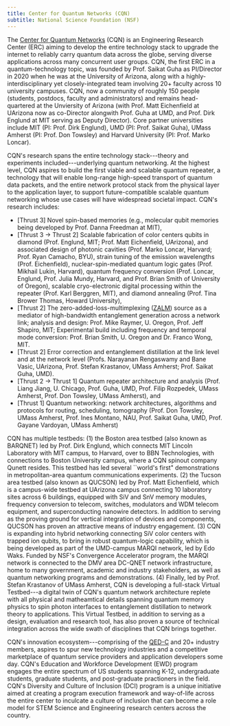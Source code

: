```yaml
---
title: Center for Quantum Networks (CQN)
subtitle: National Science Foundation (NSF)
---
```


The [Center for Quantum Networks](www.cqn-erc.org) (CQN) is an Engineering Research Center (ERC) aiming to develop the entire technology stack to upgrade the internet to reliably carry quantum data across the globe, serving diverse applications across many concurrent user groups. CQN, the first ERC in a quantum-technology topic, was founded by Prof. Saikat Guha as PI/Director in 2020 when he was at the University of Arizona, along with a highly-interdisciplinary yet closely-integrated team involving 20+ faculty across 10 university campuses. CQN, now a community of roughly 150 people (students, postdocs, faculty and administrators) and remains head-quartered at the Unviersity of Arizona (with Prof. Matt Eichenfield at UArizona now as co-Director alongwith Prof. Guha at UMD, and Prof. Dirk Englund at MIT serving as Deputy Director). Core partner universities include MIT (PI: Prof. Dirk Englund), UMD (PI: Prof. Saikat Guha), UMass Amherst (PI: Prof. Don Towsley) and Harvard University (PI: Prof. Marko Loncar). 

CQN's research spans the entire technology stack---theory and experiments included---underlying quantum networking. At the highest level, CQN aspires to build the first viable and scalable quantum repeater, a technology that will enable long-range high-speed transport of quantum data packets, and the entire network protocol stack from the physical layer to the application layer, to support future-compatible scalable quantum networking whose use cases will have widespread societal impact. CQN's research includes:

- [Thrust 3] Novel spin-based memories (e.g., molecular qubit memories being developed by Prof. Danna Freedman at MIT),
- [Thrust 3 -> Thrust 2] Scalable fabrication of color centers qubits in diamond (Prof. Englund, MIT; Prof. Matt Eichenfield, UArizona), and associated design of photonic cavities (Prof. Marko Loncar, Harvard; Prof. Ryan Camacho, BYU), strain tuning of the emission wavelengths (Prof. Eichenfield), nuclear-spin-mediated quantum logic gates (Prof. Mikhail Lukin, Harvard), quantum frequency conversion (Prof. Loncar, Englund, Prof. Julia Mundy, Harvard, and Prof. Brian Smith of University of Oregon), scalable cryo-electronic digital processing within the repeater (Prof. Karl Berggren, MIT), and diamond annealing (Prof. Tina Brower Thomas, Howard University),
- [Thrust 2] The zero-added-loss-multimplexing ([ZALM](https://journals.aps.org/prapplied/abstract/10.1103/PhysRevApplied.19.054029)) source as a mediator of high-bandwidth entanglement generation across a network link; analysis and design: Prof. Mike Raymer, U. Oregon, Prof. Jeff Shapiro, MIT; Experimental build including frequency and temporal mode conversion: Prof. Brian Smith, U. Oregon and Dr. Franco Wong, MIT. 
- [Thrust 2] Error correction and entanglement distillation at the link level and at the network level (Profs. Narayanan Rengaswamy and Bane Vasic, UArizona, Prof. Stefan Krastanov, UMass Amherst; Prof. Saikat Guha, UMD).
- [Thrust 2 -> Thrust 1] Quantum repeater architecture and analysis (Prof. Liang Jiang, U. Chicago, Prof. Guha, UMD, Prof. Filip Rozpedek, UMass Amherst, Prof. Don Towsley, UMass Amherst), and 
- [Thrust 1] Quantum networking: network architectures, algorithms and protocols for routing, scheduling, tomography (Prof. Don Towsley, UMass Amherst, Prof. Ines Montano, NAU, Prof. Saikat Guha, UMD, Prof. Gayane Vardoyan, UMass Amherst)

CQN has multiple testbeds: (1) the Boston area testbed (also known as BARQNET) led by Prof. Dirk Englund, which connects MIT Lincoln Laboratory with MIT campus, to Harvard, over to BBN Technologies, with connections to Boston University campus, where a CQN spinout company Qunett resides. This testbed has led several ``world's first" demonstrations in metropolitan-area quantum communications experiments. (2) the Tucson area testbed (also known as QUCSON) led by Prof. Matt Eichenfield, which is a campus-wide testbed at UArizona campus connecting 10 laboratory sites across 6 buildings, equipped with SiV and SnV memory modules, frequency conversion to telecom, switches, modulators and WDM telecom equipment, and superconducting nanowire detectors. In addition to serving as the proving ground for vertical integration of devices and components, QUCSON has proven an attractive means of industry engagement. (3) CQN is expanding into hybrid networking connecting SiV color centers with trapped ion qubits, to bring in robust quantum-logic capability, which is being developed as part of the UMD-campus MARQI network, led by Edo Waks. Funded by NSF's Convergence Accelerator program, the MARQI network is connected to the DMV area DC-QNET network infrastructure, home to many government, academic and industry stakeholders, as well as quantum networking programs and demonstrations. (4) Finally, led by Prof. Stefan Krastanov of UMass Amherst, CQN is developing a full-stack Virtual Testbed---a digital twin of CQN's quantum network architecture replete with all physical and matheamtical details spanning quantum memory physics to spin photon interfaces to entanglement distillation to network theory to applications. This Virtual Testbed, in addition to serving as a design, evaluation and research tool, has also proven a source of technical integration across the wide swath of disciplines that CQN brings together.

CQN's innovation ecosystem---comprising of the [QED-C](https://quantumconsortium.org/) and 20+ industry members, aspires to spur new technology industries and a competitive marketplace of quantum service providers and application developers some day. CQN's Education and Workforce Development (EWD) program engages the entire spectrum of US students spanning K-12, undergraduate students, graduate students, and post-graduate practioners in the field. CQN's Diversity and Culture of Inclusion (DCI) program is a unique initiative aimed at creating a program execution framework and way-of-life across the entire center to inculcate a culture of inclusion that can become a role model for STEM Science and Engineering research centers across the country.